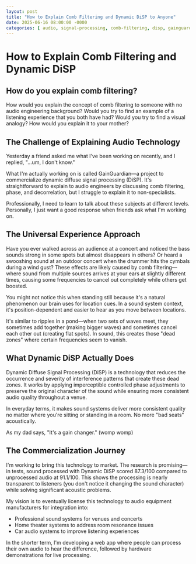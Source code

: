 ```yaml
---
layout: post
title: "How to Explain Comb Filtering and Dynamic DiSP to Anyone"
date: 2025-06-16 08:00:00 -0000
categories: [ audio, signal-processing, comb-filtering, disp, gainguardian, communication, explanation ]
---
```


# How to Explain Comb Filtering and Dynamic DiSP

## How do you explain comb filtering?

How would you explain the concept of comb filtering to someone with no audio engineering background? Would you try to
find an example of a listening experience that you both have had? Would you try to find a visual analogy? How would you
explain it to your mother?

## The Challenge of Explaining Audio Technology

Yesterday a friend asked me what I've been working on recently, and I replied, "...um, I don't know."

What I'm actually working on is called GainGuardian—a project to commercialize dynamic diffuse signal processing (DiSP).
It's straightforward to explain to audio engineers by discussing comb filtering, phase, and decorrelation, but I
struggle to explain it to non-specialists.

Professionally, I need to learn to talk about these subjects at different levels. Personally, I just want a good
response when friends ask what I'm working on.

## The Universal Experience Approach

Have you ever walked across an audience at a concert and noticed the bass sounds strong in some spots but almost
disappears in others? Or heard a swooshing sound at an outdoor concert when the drummer hits the cymbals during a wind
gust? These effects are likely caused by comb filtering—where sound from multiple sources arrives at your ears at
slightly different times, causing some frequencies to cancel out completely while others get boosted.

You might not notice this when standing still because it's a natural phenomenon our brain uses for location cues. In a
sound system context, it's position-dependent and easier to hear as you move between locations.

It's similar to ripples in a pond—when two sets of waves meet, they sometimes add together (making bigger waves) and
sometimes cancel each other out (creating flat spots). In sound, this creates those "dead zones" where certain
frequencies seem to vanish.

## What Dynamic DiSP Actually Does

Dynamic Diffuse Signal Processing (DiSP) is a technology that reduces the occurrence and severity of interference
patterns that create these dead zones. It works by applying imperceptible controlled phase adjustments to preserve the
original character of the sound while ensuring more consistent audio quality throughout a venue.

In everyday terms, it makes sound systems deliver more consistent quality no matter where you're sitting or standing in
a room. No more "bad seats" acoustically.

As my dad says, "It's a gain changer." (womp womp)

## The Commercialization Journey

I'm working to bring this technology to market. The research is promising—in tests, sound processed with Dynamic DiSP
scored 87.3/100 compared to unprocessed audio at 91.1/100. This shows the processing is nearly transparent to
listeners (you don't notice it changing the sound character) while solving significant acoustic problems.

My vision is to eventually license this technology to audio equipment manufacturers for integration into:
- Professional sound systems for venues and concerts
- Home theater systems to address room resonance issues
- Car audio systems to improve listening experiences

In the shorter term, I'm developing a web app where people can process their own audio to hear the difference, followed
by hardware demonstrations for live processing.